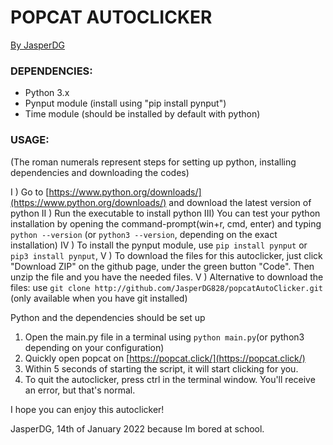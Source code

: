 # POPCAT AUTOCLICKER

<u>By JasperDG</u>

### DEPENDENCIES:

 - Python 3.x
 - Pynput module (install using "pip install pynput")
 - Time module (should be installed by default with python)

### USAGE: 

(The roman numerals represent steps for setting up python, installing dependencies and downloading the codes)

I  ) Go to [https://www.python.org/downloads/](https://www.python.org/downloads/) and download the latest version of python
II ) Run the executable to install python
III) You can test your python installation by opening the command-prompt(win+r, cmd, enter)
     and typing `python --version` (or `python3 --version`, depending on the exact installation)
IV ) To install the pynput module, use `pip install pynput` or `pip3 install pynput`,
V  ) To download the files for this autoclicker, just click "Download ZIP" on the github page, under the green button "Code".
     Then unzip the file and you have the needed files.
V  ) Alternative to download the files: use `git clone http://github.com/JasperDG828/popcatAutoClicker.git` (only available when you have git installed)

Python and the dependencies should be set up

1) Open the main.py file in a terminal using `python main.py`(or python3 depending on your configuration)
2) Quickly open popcat on [https://popcat.click/](https://popcat.click/)
3) Within 5 seconds of starting the script, it will start clicking for you.
4) To quit the autoclicker, press ctrl in the terminal window. You'll receive an error, but that's normal.

I hope you can enjoy this autoclicker!

JasperDG, 14th of January 2022 because Im bored at school.